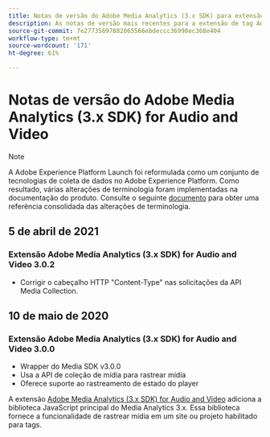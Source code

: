 ```yaml
---
title: Notas de versão do Adobe Media Analytics (3.x SDK) para extensão de áudio e vídeo
description: As notas de versão mais recentes para a extensão de tag Adobe Medium Analytics (3.x SDK) for Audio and Video no Adobe Experience Platform.
source-git-commit: 7e27735697882065566ebdeccc36998ec368e404
workflow-type: tm+mt
source-wordcount: '171'
ht-degree: 61%

---
```


# Notas de versão do Adobe Media Analytics (3.x SDK) for Audio and Video

>[!NOTE]
>
>A Adobe Experience Platform Launch foi reformulada como um conjunto de tecnologias de coleta de dados no Adobe Experience Platform. Como resultado, várias alterações de terminologia foram implementadas na documentação do produto. Consulte o seguinte [documento](../../../term-updates.md) para obter uma referência consolidada das alterações de terminologia.

## 5 de abril de 2021

### Extensão Adobe Media Analytics (3.x SDK) for Audio and Video 3.0.2

* Corrigir o cabeçalho HTTP &quot;Content-Type&quot; nas solicitações da API Media Collection.

## 10 de maio de 2020

### Extensão Adobe Media Analytics (3.x SDK) for Audio and Video 3.0.0

* Wrapper do Media SDK v3.0.0
* Usa a API de coleção de mídia para rastrear mídia
* Oferece suporte ao rastreamento de estado do player

A extensão [Adobe Media Analytics (3.x SDK) for Audio and Video](./overview.md) adiciona a biblioteca JavaScript principal do Media Analytics 3.x. Essa biblioteca fornece a funcionalidade de rastrear mídia em um site ou projeto habilitado para tags.
